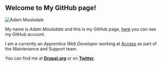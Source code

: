 ## Welcome to My GitHub page!

![Adam Moulsdale](http://dev-adam-moulsdale-portfolio.pantheonsite.io/wp-content/uploads/2017/02/DSC_0030-e1488187991111-300x221.jpg)

My name is _Adam Moulsdale_ and this is my GitHub page, [here](https://github.com/Mongy352) you can see my GitHub account.

I am a currently an _Apprentice Web Developer_ working at [Access](https://weareaccess.co.uk) as part of the Maintenance and Support team. 

You can find me at [**Drupal.org**](https://www.drupal.org/u/adam_moulsdale) or on [**Twitter**](https://twitter.com/moulsdale96).
